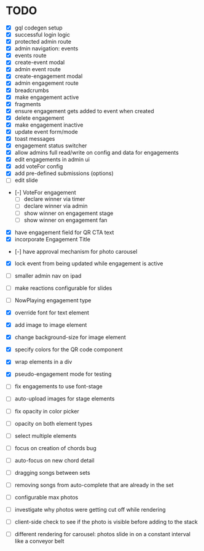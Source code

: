 # TODO

- [x] gql codegen setup
- [x] successful login logic
- [x] protected admin route
- [x] admin navigation: events
- [x] events route
- [x] create-event modal
- [x] admin event route
- [x] create-engagement modal
- [x] admin engagement route
- [x] breadcrumbs
- [x] make engagement active
- [x] fragments
- [x] ensure engagement gets added to event when created
- [x] delete engagement
- [x] make engagement inactive
- [x] update event form/mode
- [x] toast messages
- [x] engagement status switcher
- [x] allow admins full read/write on config and data for engagements
- [x] edit engagements in admin ui
- [x] add voteFor config
- [x] add pre-defined submissions (options)
- [ ] edit slide
- [-] VoteFor engagement
  - [ ] declare winner via timer
  - [ ] declare winner via admin
  - [ ] show winner on engagement stage
  - [ ] show winner on engagement fan
- [x] have engagement field for QR CTA text
- [x] incorporate Engagement Title
- [-] have approval mechanism for photo carousel
- [x] lock event from being updated while engagement is active
- [ ] smaller admin nav on ipad
- [ ] make reactions configurable for slides
- [ ] NowPlaying engagement type

- [x] override font for text element
- [x] add image to image element
- [x] change background-size for image element
- [x] specify colors for the QR code component
- [x] wrap elements in a div
- [x] pseudo-engagement mode for testing
- [ ] fix engagements to use font-stage
- [ ] auto-upload images for stage elements
- [ ] fix opacity in color picker
- [ ] opacity on both element types
- [ ] select multiple elements

- [ ] focus on creation of chords bug
- [ ] auto-focus on new chord detail
- [ ] dragging songs between sets
- [ ] removing songs from auto-complete that are already in the set
- [ ] configurable max photos
- [ ] investigate why photos were getting cut off while rendering
- [ ] client-side check to see if the photo is visible before adding to the stack
- [ ] different rendering for carousel: photos slide in on a constant interval like a conveyor belt
